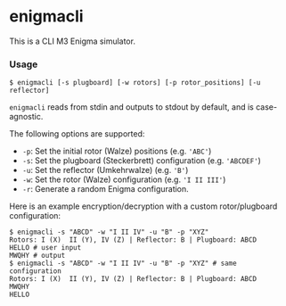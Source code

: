 # enigmacli

This is a CLI M3 Enigma simulator.

### Usage

```shell
$ enigmacli [-s plugboard] [-w rotors] [-p rotor_positions] [-u reflector]
```

`enigmacli` reads from stdin and outputs to stdout by default, and is case-agnostic.

The following options are supported:

* `-p`: Set the initial rotor (Walze) positions (e.g. `'ABC'`)
* `-s`: Set the plugboard (Steckerbrett) configuration (e.g. `'ABCDEF'`)
* `-u`: Set the reflector (Umkehrwalze) (e.g. `'B'`)
* `-w`: Set the rotor (Walze) configuration (e.g. `'I II III'`)
* `-r`: Generate a random Enigma configuration.

Here is an example encryption/decryption with a custom rotor/plugboard configuration:

```shell
$ enigmacli -s "ABCD" -w "I II IV" -u "B" -p "XYZ"
Rotors: I (X)  II (Y), IV (Z) | Reflector: B | Plugboard: ABCD
HELLO # user input
MWQHY # output
$ enigmacli -s "ABCD" -w "I II IV" -u "B" -p "XYZ" # same configuration
Rotors: I (X)  II (Y), IV (Z) | Reflector: B | Plugboard: ABCD
MWQHY
HELLO
```

